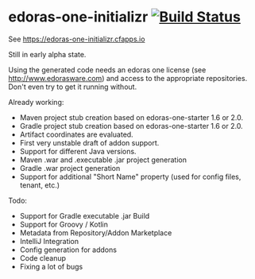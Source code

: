 # edoras-one-initializr [![Build Status](https://travis-ci.org/rvillars/edoras-one-initializr.svg?branch=master)](https://travis-ci.org/rvillars/edoras-one-initializr)

See https://edoras-one-initializr.cfapps.io

Still in early alpha state. 

Using the generated code needs an edoras one license (see http://www.edorasware.com) and access to the appropriate repositories. Don't even try to get it running without.

Already working:
- Maven project stub creation based on edoras-one-starter 1.6 or 2.0.
- Gradle project stub creation based on edoras-one-starter 1.6 or 2.0.
- Artifact coordinates are evaluated.
- First very unstable draft of addon support.
- Support for different Java versions.
- Maven .war and .executable .jar project generation
- Gradle .war project generation
- Support for additional "Short Name" property (used for config files, tenant, etc.) 

Todo:
- Support for Gradle executable .jar Build
- Support for Groovy / Kotlin
- Metadata from Repository/Addon Marketplace
- IntelliJ Integration
- Config generation for addons
- Code cleanup
- Fixing a lot of bugs